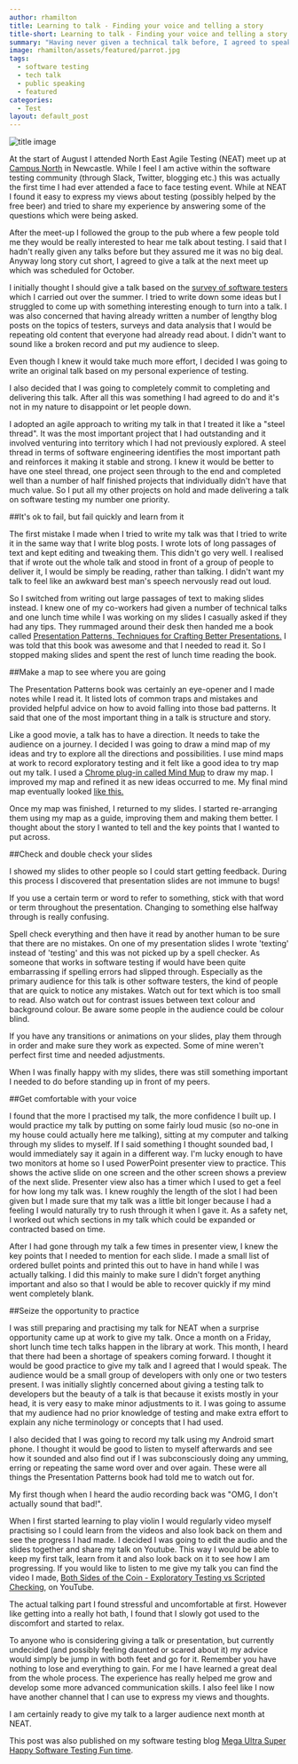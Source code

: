 ```yaml
---
author: rhamilton
title: Learning to talk - Finding your voice and telling a story
title-short: Learning to talk - Finding your voice and telling a story
summary: "Having never given a technical talk before, I agreed to speak in public then found myself figuring out how I was going to do this."
image: rhamilton/assets/featured/parrot.jpg
tags:
  - software testing
  - tech talk
  - public speaking
  - featured
categories:
  - Test
layout: default_post
---
```


<img src="{{ site.baseurl }}/rhamilton/assets/parrot.jpg" alt="title image" title="title image"/>

At the start of August I attended North East Agile Testing (NEAT) meet up at [Campus North](http://campusnorth.co.uk/events/) in Newcastle. While I feel I am active within the software testing community (through Slack, Twitter, blogging etc.) this was actually the first time I had ever attended a face to face testing event. While at NEAT I found it easy to express my views about testing (possibly helped by the free beer) and tried to share my experience by answering some of the questions which were being asked.

After the meet-up I followed the group to the pub where a few people told me they would be really interested to hear me talk about testing. I said that I hadn't really given any talks before but they assured me it was no big deal. Anyway long story cut short, I agreed to give a talk at the next meet up which was scheduled for October.

I initially thought I should give a talk based on the [survey of software testers](http://blog.scottlogic.com/2016/07/04/a-snapshot-of-testers-in-2016.html) which I carried out over the summer. I tried to write down some ideas but I struggled to come up with something interesting enough to turn into a talk. I was also concerned that having already written a number of lengthy blog posts on the topics of testers, surveys and data analysis that I would be repeating old content that everyone had already read about. I didn't want to sound like a broken record and put my audience to sleep.

Even though I knew it would take much more effort, I decided I was going to write an original talk based on my personal experience of testing.

I also decided that I was going to completely commit to completing and delivering this talk. After all this was something I had agreed to do and it's not in my nature to disappoint or let people down.

I adopted an agile approach to writing my talk in that I treated it like a "steel thread". It was the most important project that I had outstanding and it involved venturing into territory which I had not previously explored. A steel thread in terms of software engineering identifies the most important path and reinforces it making it stable and strong. I knew it would be better to have one steel thread, one project seen through to the end and completed well than a number of half finished projects that individually didn't have that much value. So I put all my other projects on hold and made delivering a talk on software testing my number one priority.

##It's ok to fail, but fail quickly and learn from it

The first mistake I made when I tried to write my talk was that I tried to write it in the same way that I write blog posts. I wrote lots of long passages of text and kept editing and tweaking them. This didn't go very well. I realised that if wrote out the whole talk and stood in front of a group of people to deliver it, I would be simply be reading, rather than talking. I didn't want my talk to feel like an awkward best man's speech nervously read out loud.

So I switched from writing out large passages of text to making slides instead. I knew one of my co-workers had given a number of technical talks and one lunch time while I was working on my slides I casually asked if they had any tips. They rummaged around their desk then handed me a book called [Presentation Patterns, Techniques for Crafting Better Presentations.](https://www.amazon.co.uk/Presentation-Patterns-Techniques-Crafting-Presentations/dp/0321820800) I was told that this book was awesome and that I needed to read it. So I stopped making slides and spent the rest of lunch time reading the book.

##Make a map to see where you are going

The Presentation Patterns book was certainly an eye-opener and I made notes while I read it. It listed lots of common traps and mistakes and provided helpful advice on how to avoid falling into those bad patterns. It said that one of the most important thing in a talk is structure and story.

Like a good movie, a talk has to have a direction. It needs to take the audience on a journey. I decided I was going to draw a mind map of my ideas and try to explore all the directions and possibilities. I use mind maps at work to record exploratory testing and it felt like a good idea to try map out my talk. I used a [Chrome plug-in called Mind Mup](https://chrome.google.com/webstore/search/mind%20mup) to draw my map. I improved my map and refined it as new ideas occurred to me. My final mind map eventually looked [like this.](https://raw.githubusercontent.com/Rosalita/mushstft/master/presentation.png)

Once my map was finished, I returned to my slides. I started re-arranging them using my map as a guide, improving them and making them better. I thought about the story I wanted to tell and the key points that I wanted to put across.

##Check and double check your slides

I showed my slides to other people so I could start getting feedback. During this process I discovered that presentation slides are not immune to bugs!

If you use a certain term or word to refer to something, stick with that word or term throughout the presentation. Changing to something else halfway through is really confusing.

Spell check everything and then have it read by another human to be sure that there are no mistakes. On one of my presentation slides I wrote 'texting' instead of 'testing' and this was not picked up by a spell checker. As someone that works in software testing if would have been quite embarrassing if spelling errors had slipped through. Especially as the primary audience for this talk is other software testers, the kind of people that are quick to notice any mistakes.  Watch out for text which is too small to read. Also watch out for contrast issues between text colour and background colour. Be aware some people in the audience could be colour blind.

If you have any transitions or animations on your slides, play them through in order and make sure they work as expected. Some of mine weren't perfect first time and needed adjustments.

When I was finally happy with my slides, there was still something important I needed to do before standing up in front of my peers.

##Get comfortable with your voice

I found that the more I practised my talk, the more confidence I built up. I would practice my talk by putting on some fairly loud music (so no-one in my house could actually here me talking), sitting at my computer and talking through my slides to myself. If I said something I thought sounded bad, I would immediately say it again in a different way. I'm lucky enough to have two monitors at home so I used PowerPoint presenter view to practice. This shows the active slide on one screen and the other screen shows a preview of the next slide. Presenter view also has a timer which I used to get a feel for how long my talk was. I knew roughly the length of the slot I had been given but I made sure that my talk was a little bit longer because I had a feeling I would naturally try to rush through it when I gave it. As a safety net, I worked out which sections in my talk which could be expanded or contracted based on time.

After I had gone through my talk a few times in presenter view, I knew the key points that I needed to mention for each slide. I made a small list of ordered bullet points and printed this out to have in hand while I was actually talking. I did this mainly to make sure I didn't forget anything important and also so that I would be able to recover quickly if my mind went completely blank.

##Seize the opportunity to practice

I was still preparing and practising my talk for NEAT when a surprise opportunity came up at work to give my talk. Once a month on a Friday, short lunch time tech talks happen in the library at work.  This month, I heard that there had been a shortage of speakers coming forward. I thought it would be good practice to give my talk and I agreed that I would speak. The audience would be a small group of developers with only one or two testers present. I was initially slightly concerned about giving a testing talk to developers but the beauty of a talk is that because it exists mostly in your head, it is very easy to make minor adjustments to it. I was going to assume that my audience had no prior knowledge of testing and make extra effort to explain any niche terminology or concepts that I had used.

I also decided that I was going to record my talk using my Android smart phone. I thought it would be good to listen to myself afterwards and see how it sounded and also find out if I was subconsciously doing any umming, erring or repeating the same word over and over again. These were all things the Presentation Patterns book had told me to watch out for.

My first though when I heard the audio recording back was "OMG, I don't actually sound that bad!".

When I first started learning to play violin I would regularly video myself practising so I could learn from the videos and also look back on them and see the progress I had made. I decided I was going to edit the audio and the slides together and share my talk on Youtube. This way I would be able to keep my first talk, learn from it and also look back on it to see how I am progressing. If you would like to listen to me give my talk you can find the video I made, [Both Sides of the Coin - Exploratory Testing vs Scripted Checking](https://www.youtube.com/watch?v=5lE5RH_PsgI), on YouTube.

The actual talking part I found stressful and uncomfortable at first. However like getting into a really hot bath, I found that I slowly got used to the discomfort and started to relax.

To anyone who is considering giving a talk or presentation, but currently undecided (and possibly feeling daunted or scared about it) my advice would simply be jump in with both feet and go for it. Remember you have nothing to lose and everything to gain. For me I have learned a great deal from the whole process. The experience has really helped me grow and develop some more advanced communication skills. I also feel like I now have another channel that I can use to express my views and thoughts.

I am certainly ready to give my talk to a larger audience next month at NEAT.

This post was also published on my software testing blog [Mega Ultra Super Happy Software Testing Fun time](http://testingfuntime.blogspot.co.uk/).
